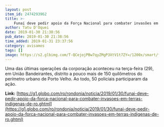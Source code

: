```yaml
---
layout: post
item_id: 2474293962
title: >-
    Funai deve pedir apoio da Força Nacional para combater invasões em terras indígenas de RO
author: Tatu D'Oquei
date: 2019-01-30 21:38:56
pub_date: 2019-01-30 21:38:56
time_added: 2019-01-31 23:37:56
category: avisamos
tags: []
image: https://s2.glbimg.com/T-QCejojPBw7qyZMgP3XtV1t7ZY=/1200x/smart/filters:cover():strip_icc()/s01.video.glbimg.com/x720/7298364.jpg
---
```


Uma das últimas operações da corporação aconteceu na terça-feira (29), em União Bandeirantes, distrito a pouco mais de 150 quilômetros do perímetro urbano de Porto Velho. Ao todo, 50 policiais participaram da ação.

**Link:** [https://g1.globo.com/ro/rondonia/noticia/2019/01/30/funai-deve-pedir-apoio-da-forca-nacional-para-combater-invasoes-em-terras-indigenas-de-ro.ghtml](https://g1.globo.com/ro/rondonia/noticia/2019/01/30/funai-deve-pedir-apoio-da-forca-nacional-para-combater-invasoes-em-terras-indigenas-de-ro.ghtml)

